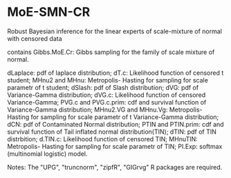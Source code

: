 # MoE-SMN-CR
Robust Bayesian inference for the linear experts of scale-mixture of normal with censored data

contains 
Gibbs.MoE.Cr: Gibbs sampling for the family of scale mixture of normal.

dLaplace: pdf of laplace distribution;
dT.c: Likelihood function of censored t student;
MHnu2 and MHnu: Metropolis- Hasting for sampling for scale parametr of t student;
dSlash: pdf of Slash distribution;
dVG: pdf of Variance-Gamma distribution; 
dVG.c: Likelihood function of censored Variance-Gamma;
PVG.c and PVG.c.prim: cdf and survival function of Variance-Gamma distribution;
MHnu2.VG and MHnu.Vg: Metropolis- Hasting for sampling for scale parametr of t Variance-Gamma distribution;
dCN: pdf of Contaminated Normal distribution;
PTIN and PTIN.prim: cdf and survival function of Tail inflated normal distribution(TIN);
dTIN: pdf of TIN distrbition;
d.TIN.c: Likelihood function of censored TIN;
MHnuTIN: Metropolis- Hasting for sampling for scale parametr of TIN;
PI.Exp: softmax (multinomial logistic) model.

Notes:
The "UPG", "truncnorm", "zipfR", "GIGrvg" R packages are required. 

